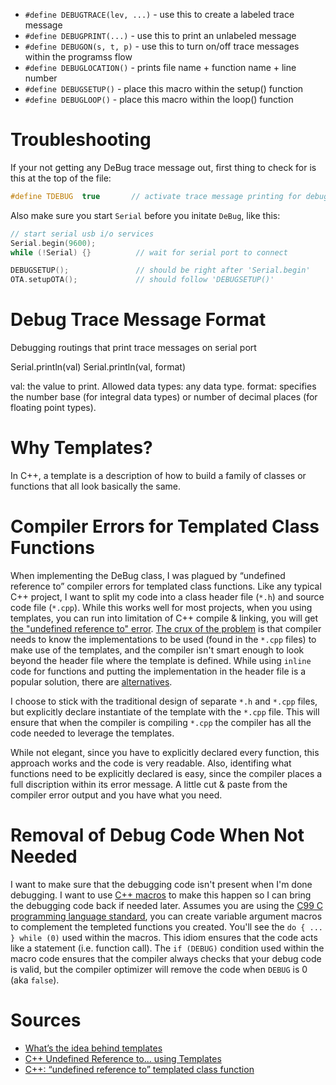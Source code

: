 <!--
Maintainer:   jeffskinnerbox@yahoo.com / www.jeffskinnerbox.me
Version:      0.9.5
-->


* `#define DEBUGTRACE(lev, ...)` - use this to create a labeled trace message
* `#define DEBUGPRINT(...)` - use this to print an unlabeled message
* `#define DEBUGON(s, t, p)` - use this to turn on/off trace messages within the programss flow
* `#define DEBUGLOCATION()` - prints file name + function name + line number
* `#define DEBUGSETUP()` - place this macro within the setup() function
* `#define DEBUGLOOP()` - place this macro within the loop() function

# Troubleshooting
If your not getting any DeBug trace message out,
first thing to check for is this at the top of the file:

```c++
#define TDEBUG  true       // activate trace message printing for debugging
```

Also make sure you start `Serial` before you initate `DeBug`, like this:

```c++
// start serial usb i/o services
Serial.begin(9600);
while (!Serial) {}          // wait for serial port to connect

DEBUGSETUP();               // should be right after 'Serial.begin'
OTA.setupOTA();             // should follow 'DEBUGSETUP()'
```


# Debug Trace Message Format
Debugging routings that print trace messages on serial port

Serial.println(val)
Serial.println(val, format)

val: the value to print. Allowed data types: any data type.
format: specifies the number base (for integral data types) or number of decimal places (for floating point types).

# Why Templates?
In C++, a template is a description of how to build a family of classes or functions
that all look basically the same.

# Compiler Errors for Templated Class Functions
When implementing the DeBug class,
I was plagued by “undefined reference to” compiler errors for templated class functions.
Like any typical C++ project,
I want to split my code into a class header file (`*.h`) and source code file (`*.cpp`).
While this works well for most projects,
when you using templates, you can run into limitation of C++ compile & linking,
you will get [the "undefined reference to" error][01].
[The crux of the problem][02] is that compiler needs to know the implementations to be used
(found in the  `*.cpp` files) to make use of the templates,
and the compiler isn't smart enough to look beyond the header file where the template is defined.
While using `inline` code for functions and putting the implementation
in the header file is a popular solution, there are [alternatives][01].

I choose to stick with the traditional design of separate `*.h` and `*.cpp` files,
but explicitly declare instantiate of the template with the `*.cpp` file.
This will ensure that when the compiler is compiling `*.cpp`
the compiler has all the code needed to leverage the templates.

While not elegant, since you have to explicitly declared every function,
this approach works and the code is very readable.
Also, identifing what functions need to be explicitly declared is easy,
since the compiler places a full discription within its error message.
A little cut & paste from the compiler error output and you have what you need.

# Removal of Debug Code When Not Needed
I want to make sure that the debugging code isn't present when I'm done debugging.
I want to use [C++ macros][03] to make this happen so I can bring the debugging code
back if needed later.
Assumes you are using the [C99 C programming language standard][04],
you can create variable argument macros to complement the templeted functions you created.
You'll see the `do { ... } while (0)` used within the macros.
This idiom ensures that the code acts like a statement (i.e. function call).
The `if (DEBUG)` condition used within the macro code ensures that the compiler
always checks that your debug code is valid,
but the compiler optimizer will remove the code when `DEBUG` is 0 (aka `false`).

# Sources
* [What’s the idea behind templates](http://web.archive.org/web/20190621081506/https://isocpp.org/wiki/faq/templates#overview-templates)
* [C++ Undefined Reference to... using Templates](https://www.sololearn.com/Discuss/2184286/c-undefined-reference-to-using-templates)
* [C++: “undefined reference to” templated class function][01]



[01]:https://bytefreaks.net/programming-2/c/c-undefined-reference-to-templated-class-function
[02]:https://stackoverflow.com/questions/495021/why-can-templates-only-be-implemented-in-the-header-file
[03]:https://gcc.gnu.org/onlinedocs/cpp/Macros.html
[04]:https://en.wikipedia.org/wiki/C99
[05]:
[06]:
[07]:
[08]:
[09]:
[10]:
